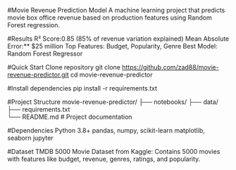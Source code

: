#Movie Revenue Prediction Model
A machine learning project that predicts movie box office revenue based on production features using Random Forest regression.

#Results
R² Score:0.85 (85% of revenue variation explained)
Mean Absolute Error:** $25 million
Top Features: Budget, Popularity, Genre
Best Model: Random Forest Regressor

#Quick Start
Clone repository
git clone https://github.com/zad88/movie-revenue-predictor.git cd movie-revenue-predictor

#Install dependencies
pip install -r requirements.txt

#Project Structure
movie-revenue-predictor/
├── notebooks/ 
├── data/ 
├── requirements.txt  
└── README.md # Project documentation

#Dependencies
Python 3.8+ pandas, numpy, scikit-learn matplotlib, seaborn jupyter

#Dataset
TMDB 5000 Movie Dataset from Kaggle: Contains 5000 movies with features like budget, revenue, genres, ratings, and popularity.